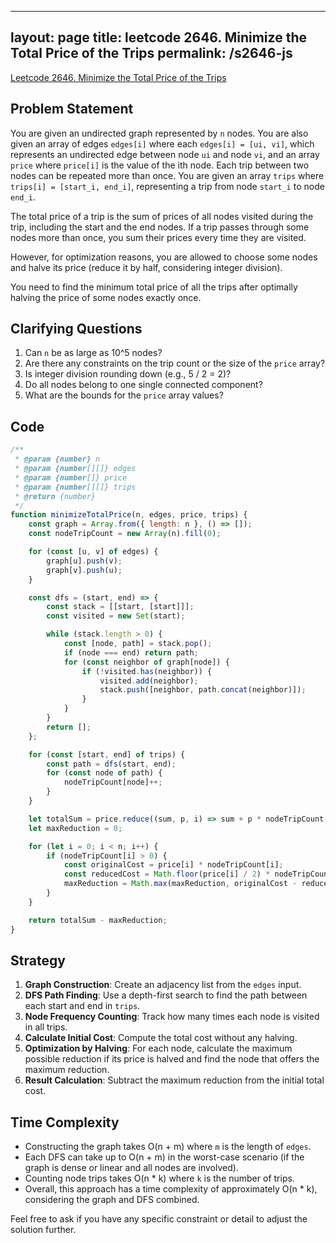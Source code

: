 
---
layout: page
title: leetcode 2646. Minimize the Total Price of the Trips
permalink: /s2646-js
---
[Leetcode 2646. Minimize the Total Price of the Trips](https://algoadvance.github.io/algoadvance/l2646)
## Problem Statement

You are given an undirected graph represented by `n` nodes. You are also given an array of edges `edges[i]` where each `edges[i] = [ui, vi]`, which represents an undirected edge between node `ui` and node `vi`, and an array `price` where `price[i]` is the value of the ith node. Each trip between two nodes can be repeated more than once. You are given an array `trips` where `trips[i] = [start_i, end_i]`, representing a trip from node `start_i` to node `end_i`.

The total price of a trip is the sum of prices of all nodes visited during the trip, including the start and the end nodes. If a trip passes through some nodes more than once, you sum their prices every time they are visited.

However, for optimization reasons, you are allowed to choose some nodes and halve its price (reduce it by half, considering integer division).

You need to find the minimum total price of all the trips after optimally halving the price of some nodes exactly once.

## Clarifying Questions

1. Can `n` be as large as 10^5 nodes?
2. Are there any constraints on the trip count or the size of the `price` array?
3. Is integer division rounding down (e.g., 5 / 2 = 2)?
4. Do all nodes belong to one single connected component?
5. What are the bounds for the `price` array values?

## Code

```js
/**
 * @param {number} n
 * @param {number[][]} edges
 * @param {number[]} price
 * @param {number[][]} trips
 * @return {number}
 */
function minimizeTotalPrice(n, edges, price, trips) {
    const graph = Array.from({ length: n }, () => []);
    const nodeTripCount = new Array(n).fill(0);

    for (const [u, v] of edges) {
        graph[u].push(v);
        graph[v].push(u);
    }

    const dfs = (start, end) => {
        const stack = [[start, [start]]];
        const visited = new Set(start);

        while (stack.length > 0) {
            const [node, path] = stack.pop();
            if (node === end) return path;
            for (const neighbor of graph[node]) {
                if (!visited.has(neighbor)) {
                    visited.add(neighbor);
                    stack.push([neighbor, path.concat(neighbor)]);
                }
            }
        }
        return [];
    };

    for (const [start, end] of trips) {
        const path = dfs(start, end);
        for (const node of path) {
            nodeTripCount[node]++;
        }
    }

    let totalSum = price.reduce((sum, p, i) => sum + p * nodeTripCount[i], 0);
    let maxReduction = 0;

    for (let i = 0; i < n; i++) {
        if (nodeTripCount[i] > 0) {
            const originalCost = price[i] * nodeTripCount[i];
            const reducedCost = Math.floor(price[i] / 2) * nodeTripCount[i];
            maxReduction = Math.max(maxReduction, originalCost - reducedCost);
        }
    }

    return totalSum - maxReduction;
}
```

## Strategy

1. **Graph Construction**: Create an adjacency list from the `edges` input.
2. **DFS Path Finding**: Use a depth-first search to find the path between each start and end in `trips`.
3. **Node Frequency Counting**: Track how many times each node is visited in all trips.
4. **Calculate Initial Cost**: Compute the total cost without any halving.
5. **Optimization by Halving**: For each node, calculate the maximum possible reduction if its price is halved and find the node that offers the maximum reduction.
6. **Result Calculation**: Subtract the maximum reduction from the initial total cost.

## Time Complexity

- Constructing the graph takes O(n + m) where `m` is the length of `edges`.
- Each DFS can take up to O(n + m) in the worst-case scenario (if the graph is dense or linear and all nodes are involved).
- Counting node trips takes O(n * k) where `k` is the number of trips.
- Overall, this approach has a time complexity of approximately O(n * k), considering the graph and DFS combined.

Feel free to ask if you have any specific constraint or detail to adjust the solution further.